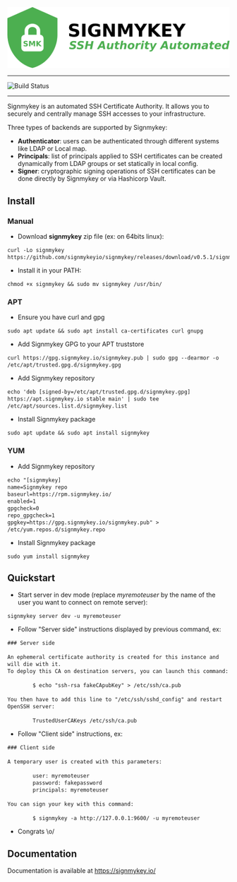 ![Signmykey logo](docs/content/images/logo-full.png)

----

![Build Status](https://github.com/signmykeyio/signmykey/actions/workflows/master.yml/badge.svg)

----

Signmykey is an automated SSH Certificate Authority. It allows you to securely and centrally manage SSH accesses to your infrastructure.

Three types of backends are supported by Signmykey:

* **Authenticator**: users can be authenticated through different systems like LDAP or Local map.
* **Principals**: list of principals applied to SSH certificates can be created dynamically from LDAP groups or set statically in local config.
* **Signer**: cryptographic signing operations of SSH certificates can be done directly by Signmykey or via Hashicorp Vault.

## Install

### Manual

* Download **signmykey** zip file (ex: on 64bits linux):
```
curl -Lo signmykey https://github.com/signmykeyio/signmykey/releases/download/v0.5.1/signmykey_linux_amd64
```
* Install it in your PATH:
```
chmod +x signmykey && sudo mv signmykey /usr/bin/
```

### APT

* Ensure you have curl and gpg
```
sudo apt update && sudo apt install ca-certificates curl gnupg
```
* Add Signmykey GPG to your APT truststore
```
curl https://gpg.signmykey.io/signmykey.pub | sudo gpg --dearmor -o /etc/apt/trusted.gpg.d/signmykey.gpg
```
* Add Signmykey repository
```
echo 'deb [signed-by=/etc/apt/trusted.gpg.d/signmykey.gpg] https://apt.signmykey.io stable main' | sudo tee /etc/apt/sources.list.d/signmykey.list
```
* Install Signmykey package
```
sudo apt update && sudo apt install signmykey
```

### YUM

* Add Signmykey repository
```
echo "[signmykey]
name=Signmykey repo
baseurl=https://rpm.signmykey.io/
enabled=1
gpgcheck=0
repo_gpgcheck=1
gpgkey=https://gpg.signmykey.io/signmykey.pub" > /etc/yum.repos.d/signmykey.repo
```
* Install Signmykey package
```
sudo yum install signmykey
```

## Quickstart

* Start server in dev mode (replace *myremoteuser* by the name of the user you want to connect on remote server):
```
signmykey server dev -u myremoteuser
```

* Follow "Server side" instructions displayed by previous command, ex:
```
### Server side                                                                                                                                                                        
                                                                                                                                                                                       
An ephemeral certificate authority is created for this instance and will die with it.                                                                                                  
To deploy this CA on destination servers, you can launch this command:                                                                                                                 
                                                                                                                                                                                       
        $ echo "ssh-rsa fakeCApubKey" > /etc/ssh/ca.pub

You then have to add this line to "/etc/ssh/sshd_config" and restart OpenSSH server:

        TrustedUserCAKeys /etc/ssh/ca.pub
```

* Follow "Client side" instructions, ex:
```
### Client side

A temporary user is created with this parameters:

        user: myremoteuser
        password: fakepassword
        principals: myremoteuser

You can sign your key with this command:

        $ signmykey -a http://127.0.0.1:9600/ -u myremoteuser
```

* Congrats \o/

## Documentation

Documentation is available at https://signmykey.io/

